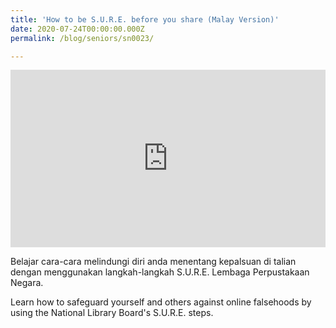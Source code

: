 ```yaml
---
title: 'How to be S.U.R.E. before you share (Malay Version)'
date: 2020-07-24T00:00:00.000Z
permalink: /blog/seniors/sn0023/

---
```


<style>.embed-container { position: relative; padding-bottom: 56.25%; height: 0; overflow: hidden; max-width: 100%; } .embed-container iframe, .embed-container object, .embed-container embed { position: absolute; top: 0; left: 0; width: 100%; height: 100%; }</style><div class='embed-container'>
<iframe width="560" height="315" src="https://www.youtube.com/embed/J6h97rCPEg4" frameborder="0" allow="accelerometer; autoplay; encrypted-media; gyroscope; picture-in-picture" allowfullscreen></iframe></div> 



Belajar cara-cara melindungi diri anda menentang kepalsuan di talian dengan menggunakan langkah-langkah S.U.R.E. Lembaga Perpustakaan Negara.

Learn how to safeguard yourself and others against online falsehoods by using the National Library Board's S.U.R.E. steps.

